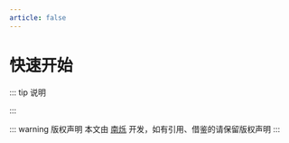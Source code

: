 ```yaml
---
article: false
---
```


# 快速开始

::: tip 说明

:::


::: warning 版权声明
本文由 [南烁](https://github.com/nanshuo0814) 开发，如有引用、借鉴的请保留版权声明
:::
